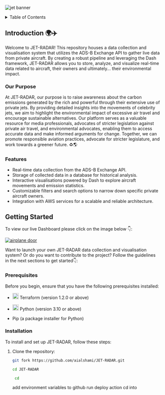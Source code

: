 ![jet banner](https://i.ibb.co/R0YkPvk/private-jet-in-the-sun-banner-tcm36-53924-overlay.png)

<!-- TABLE OF CONTENTS -->
<details>
  <summary>Table of Contents</summary>
  <ol>
    <li>
      <a href="#introduction">Introduction</a>
      <ul>
        <li><a href="#our-purpose">Our Purpose</a></li>
        <li><a href="#features">Features</a></li>
      </ul>
    </li>
    <li>
      <a href="#getting-started">Getting Started</a>
      <ul>
        <li><a href="#prerequisites">Prerequisites</a></li>
        <li><a href="#installation">Installation</a></li>
      </ul>
    </li>
    <li>
      <a href="#usage">Usage</a>
      <ul>
        <li><a href="#who-are-we-tracking">Who Are We Tracking?</a></li>
        <li><a href="#the-dashboard">The Dashboard</a></li>
      </ul>
    </li>
    <li><a href="#adsb-exchange">ADS-B Exchange API</a></li>
    <li>
      <a href="#the-architecture">The Architecture</a>
      <ul>
        <li><a href="#aws-services">AWS Services</a></li>
        <li><a href="#database-schema">Database Schema</a></li>
      </ul>
    </li>
    <li><a href="#roadmap">Roadmap</a></li>
    <li><a href="#licenses">Licenses</a></li>
    <li><a href="#acknowledgments">Acknowledgments</a></li>
  </ol>
</details>
<break>
</break>

## Introduction 🌍✈️

Welcome to JET-RADAR! This repository houses a data collection and visualisation system that utilizes the ADS-B Exchange API to gather live data from private aircraft. By creating a robust pipeline and leveraging the Dash framework, JET-RADAR allows you to store, analyze, and visualize real-time data related to aircraft, their owners and ultimately... their environmental impact.

### Our Purpose

At JET-RADAR, our purpose is to raise awareness about the carbon emissions generated by the rich and powerful through their extensive use of private jets. By providing detailed insights into the movements of celebrity jets, we aim to highlight the environmental impact of excessive air travel and encourage sustainable alternatives. Our platform serves as a valuable resource for media professionals, advocates of stricter legislation against private air travel, and environmental advocates, enabling them to access accurate data and make informed arguments for change. Together, we can promote responsible aviation practices, advocate for stricter legislature, and work towards a greener future. ♻️🌎

### Features

- Real-time data collection from the ADS-B Exchange API.
- Storage of collected data in a database for historical analysis.
- Interactive visualisations powered by Dash to explore aircraft movements and emission statistics.
- Customizable filters and search options to narrow down specific private aircraft owners.
- Integration with AWS services for a scalable and reliable architecture.

## Getting Started

To view our live Dashboard please click on the image below 👇:

[![airplane door](https://twistedsifter.com/wp-content/uploads/2022/01/Screen-Shot-2022-01-06-at-8.33.44-AM.png?w=1024)](https://www.youtube.com/watch?v=xvFZjo5PgG0)

Want to launch your own JET-RADAR data collection and visualisation system? Or do you want to contribute to the project? Follow the guidelines in the next sections to get started👇:

### Prerequisites

Before you begin, ensure that you have the following prerequisites installed:

- <a href="https://www.terraform.io/downloads.html"><img src="https://www.svgrepo.com/show/354447/terraform-icon.svg" height="20" alt="Terraform Logo"></a> Terraform (version 1.2.0 or above)

- <a href="https://www.python.org/downloads/"><img src="https://upload.wikimedia.org/wikipedia/commons/c/c3/Python-logo-notext.svg" height="20" alt="Python Logo"></a> Python (version 3.10 or above)

- Pip (a package installer for Python)

### Installation

To install and set up JET-RADAR, follow these steps:

1. Clone the repository:

   ```bash
   git fork https://github.com/aialshami/JET-RADAR.git
   ```

   ```bash
   cd JET-RADAR
   ```

   ```bash
    cd
   ```

   add environment variables to github
   run deploy action
   cd into
